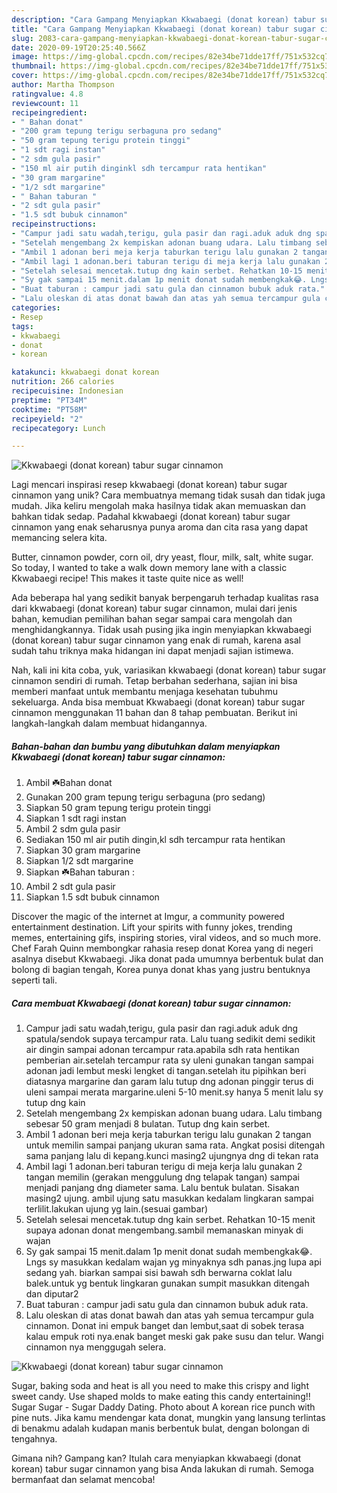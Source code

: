 ```yaml
---
description: "Cara Gampang Menyiapkan Kkwabaegi (donat korean) tabur sugar cinnamon Anti Gagal"
title: "Cara Gampang Menyiapkan Kkwabaegi (donat korean) tabur sugar cinnamon Anti Gagal"
slug: 2083-cara-gampang-menyiapkan-kkwabaegi-donat-korean-tabur-sugar-cinnamon-anti-gagal
date: 2020-09-19T20:25:40.566Z
image: https://img-global.cpcdn.com/recipes/82e34be71dde17ff/751x532cq70/kkwabaegi-donat-korean-tabur-sugar-cinnamon-foto-resep-utama.jpg
thumbnail: https://img-global.cpcdn.com/recipes/82e34be71dde17ff/751x532cq70/kkwabaegi-donat-korean-tabur-sugar-cinnamon-foto-resep-utama.jpg
cover: https://img-global.cpcdn.com/recipes/82e34be71dde17ff/751x532cq70/kkwabaegi-donat-korean-tabur-sugar-cinnamon-foto-resep-utama.jpg
author: Martha Thompson
ratingvalue: 4.8
reviewcount: 11
recipeingredient:
- " Bahan donat"
- "200 gram tepung terigu serbaguna pro sedang"
- "50 gram tepung terigu protein tinggi"
- "1 sdt ragi instan"
- "2 sdm gula pasir"
- "150 ml air putih dinginkl sdh tercampur rata hentikan"
- "30 gram margarine"
- "1/2 sdt margarine"
- " Bahan taburan "
- "2 sdt gula pasir"
- "1.5 sdt bubuk cinnamon"
recipeinstructions:
- "Campur jadi satu wadah,terigu, gula pasir dan ragi.aduk aduk dng spatula/sendok supaya tercampur rata. Lalu tuang sedikit demi sedikit air dingin sampai adonan tercampur rata.apabila sdh rata hentikan pemberian air.setelah tercampur rata sy uleni gunakan tangan sampai adonan jadi lembut meski lengket di tangan.setelah itu pipihkan beri diatasnya margarine dan garam lalu tutup dng adonan pinggir terus di uleni sampai merata margarine.uleni 5-10 menit.sy hanya 5 menit lalu sy tutup dng kain"
- "Setelah mengembang 2x kempiskan adonan buang udara. Lalu timbang sebesar 50 gram menjadi 8 bulatan. Tutup dng kain serbet."
- "Ambil 1 adonan beri meja kerja taburkan terigu lalu gunakan 2 tangan untuk memilin sampai panjang ukuran sama rata. Angkat posisi ditengah sama panjang lalu di kepang.kunci masing2 ujungnya dng di tekan rata"
- "Ambil lagi 1 adonan.beri taburan terigu di meja kerja lalu gunakan 2 tangan memilin (gerakan menggulung dng telapak tangan) sampai menjadi panjang dng diameter sama. Lalu bentuk bulatan. Sisakan masing2 ujung. ambil ujung satu masukkan kedalam lingkaran sampai terlilit.lakukan ujung yg lain.(sesuai gambar)"
- "Setelah selesai mencetak.tutup dng kain serbet. Rehatkan 10-15 menit supaya adonan donat mengembang.sambil memanaskan minyak di wajan"
- "Sy gak sampai 15 menit.dalam 1p menit donat sudah membengkak😂. Lngs sy masukkan kedalam wajan yg minyaknya sdh panas.jng lupa api sedang yah. biarkan sampai sisi bawah sdh berwarna coklat lalu balek.untuk yg bentuk lingkaran gunakan sumpit masukkan ditengah dan diputar2"
- "Buat taburan : campur jadi satu gula dan cinnamon bubuk aduk rata."
- "Lalu oleskan di atas donat bawah dan atas yah semua tercampur gula cinnamon. Donat ini empuk banget dan lembut,saat di sobek terasa kalau empuk roti nya.enak banget meski gak pake susu dan telur. Wangi cinnamon nya menggugah selera."
categories:
- Resep
tags:
- kkwabaegi
- donat
- korean

katakunci: kkwabaegi donat korean 
nutrition: 266 calories
recipecuisine: Indonesian
preptime: "PT34M"
cooktime: "PT58M"
recipeyield: "2"
recipecategory: Lunch

---
```



![Kkwabaegi (donat korean) tabur sugar cinnamon](https://img-global.cpcdn.com/recipes/82e34be71dde17ff/751x532cq70/kkwabaegi-donat-korean-tabur-sugar-cinnamon-foto-resep-utama.jpg)

Lagi mencari inspirasi resep kkwabaegi (donat korean) tabur sugar cinnamon yang unik? Cara membuatnya memang tidak susah dan tidak juga mudah. Jika keliru mengolah maka hasilnya tidak akan memuaskan dan bahkan tidak sedap. Padahal kkwabaegi (donat korean) tabur sugar cinnamon yang enak seharusnya punya aroma dan cita rasa yang dapat memancing selera kita.

Butter, cinnamon powder, corn oil, dry yeast, flour, milk, salt, white sugar. So today, I wanted to take a walk down memory lane with a classic Kkwabaegi recipe! This makes it taste quite nice as well!

Ada beberapa hal yang sedikit banyak berpengaruh terhadap kualitas rasa dari kkwabaegi (donat korean) tabur sugar cinnamon, mulai dari jenis bahan, kemudian pemilihan bahan segar sampai cara mengolah dan menghidangkannya. Tidak usah pusing jika ingin menyiapkan kkwabaegi (donat korean) tabur sugar cinnamon yang enak di rumah, karena asal sudah tahu triknya maka hidangan ini dapat menjadi sajian istimewa.


Nah, kali ini kita coba, yuk, variasikan kkwabaegi (donat korean) tabur sugar cinnamon sendiri di rumah. Tetap berbahan sederhana, sajian ini bisa memberi manfaat untuk membantu menjaga kesehatan tubuhmu sekeluarga. Anda bisa membuat Kkwabaegi (donat korean) tabur sugar cinnamon menggunakan 11 bahan dan 8 tahap pembuatan. Berikut ini langkah-langkah dalam membuat hidangannya.

<!--inarticleads1-->

##### Bahan-bahan dan bumbu yang dibutuhkan dalam menyiapkan Kkwabaegi (donat korean) tabur sugar cinnamon:

1. Ambil  ☘️Bahan donat
1. Gunakan 200 gram tepung terigu serbaguna (pro sedang)
1. Siapkan 50 gram tepung terigu protein tinggi
1. Siapkan 1 sdt ragi instan
1. Ambil 2 sdm gula pasir
1. Sediakan 150 ml air putih dingin,kl sdh tercampur rata hentikan
1. Siapkan 30 gram margarine
1. Siapkan 1/2 sdt margarine
1. Siapkan  ☘️Bahan taburan :
1. Ambil 2 sdt gula pasir
1. Siapkan 1.5 sdt bubuk cinnamon


Discover the magic of the internet at Imgur, a community powered entertainment destination. Lift your spirits with funny jokes, trending memes, entertaining gifs, inspiring stories, viral videos, and so much more. Chef Farah Quinn membongkar rahasia resep donat Korea yang di negeri asalnya disebut Kkwabaegi. Jika donat pada umumnya berbentuk bulat dan bolong di bagian tengah, Korea punya donat khas yang justru bentuknya seperti tali. 

<!--inarticleads2-->

##### Cara membuat Kkwabaegi (donat korean) tabur sugar cinnamon:

1. Campur jadi satu wadah,terigu, gula pasir dan ragi.aduk aduk dng spatula/sendok supaya tercampur rata. Lalu tuang sedikit demi sedikit air dingin sampai adonan tercampur rata.apabila sdh rata hentikan pemberian air.setelah tercampur rata sy uleni gunakan tangan sampai adonan jadi lembut meski lengket di tangan.setelah itu pipihkan beri diatasnya margarine dan garam lalu tutup dng adonan pinggir terus di uleni sampai merata margarine.uleni 5-10 menit.sy hanya 5 menit lalu sy tutup dng kain
1. Setelah mengembang 2x kempiskan adonan buang udara. Lalu timbang sebesar 50 gram menjadi 8 bulatan. Tutup dng kain serbet.
1. Ambil 1 adonan beri meja kerja taburkan terigu lalu gunakan 2 tangan untuk memilin sampai panjang ukuran sama rata. Angkat posisi ditengah sama panjang lalu di kepang.kunci masing2 ujungnya dng di tekan rata
1. Ambil lagi 1 adonan.beri taburan terigu di meja kerja lalu gunakan 2 tangan memilin (gerakan menggulung dng telapak tangan) sampai menjadi panjang dng diameter sama. Lalu bentuk bulatan. Sisakan masing2 ujung. ambil ujung satu masukkan kedalam lingkaran sampai terlilit.lakukan ujung yg lain.(sesuai gambar)
1. Setelah selesai mencetak.tutup dng kain serbet. Rehatkan 10-15 menit supaya adonan donat mengembang.sambil memanaskan minyak di wajan
1. Sy gak sampai 15 menit.dalam 1p menit donat sudah membengkak😂. Lngs sy masukkan kedalam wajan yg minyaknya sdh panas.jng lupa api sedang yah. biarkan sampai sisi bawah sdh berwarna coklat lalu balek.untuk yg bentuk lingkaran gunakan sumpit masukkan ditengah dan diputar2
1. Buat taburan : campur jadi satu gula dan cinnamon bubuk aduk rata.
1. Lalu oleskan di atas donat bawah dan atas yah semua tercampur gula cinnamon. Donat ini empuk banget dan lembut,saat di sobek terasa kalau empuk roti nya.enak banget meski gak pake susu dan telur. Wangi cinnamon nya menggugah selera.
<img src="//assets-global.cpcdn.com/assets/icons/button_play-2c75c40dde080a61004c1f40b05d8f140eaff45d7e9e6481dc71c63d2e7c4909.png" alt="Kkwabaegi (donat korean) tabur sugar cinnamon">

Sugar, baking soda and heat is all you need to make this crispy and light sweet candy. Use shaped molds to make eating this candy entertaining!! Sugar Sugar - Sugar Daddy Dating. Photo about A korean rice punch with pine nuts. Jika kamu mendengar kata donat, mungkin yang lansung terlintas di benakmu adalah kudapan manis berbentuk bulat, dengan bolongan di tengahnya. 

Gimana nih? Gampang kan? Itulah cara menyiapkan kkwabaegi (donat korean) tabur sugar cinnamon yang bisa Anda lakukan di rumah. Semoga bermanfaat dan selamat mencoba!
